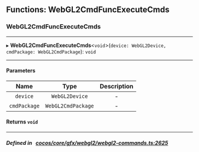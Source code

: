 ## Functions: WebGL2CmdFuncExecuteCmds

### WebGL2CmdFuncExecuteCmds


___
▸ **WebGL2CmdFuncExecuteCmds**<`void`\>(`device: WebGL2Device, cmdPackage: WebGL2CmdPackage`): `void`
___


#### Parameters

| Name | Type | Description |
| :------: | :------: | :------: |
| `device` | `WebGL2Device` | - |
| `cmdPackage` | `WebGL2CmdPackage` | - |

#### Returns `void` 
___


##### Defined in &nbsp;   [cocos/core/gfx/webgl2/webgl2-commands.ts:2625](https://github.com/cocos-creator/engine/blob/c7bf6b8a9/cocos/core/gfx/webgl2/webgl2-commands.ts#L2625)&nbsp;

